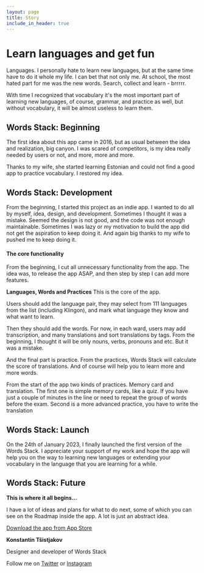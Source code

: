 ```yaml
---
layout: page
title: Story
include_in_header: true
---
```


# Learn languages and get fun

Languages. I personally hate to learn new languages, but at the same time have to do it whole my life. I can bet that not only me. At school, the most hated part for me was the new words. Search, collect and learn - brrrrr.

With time I recognized that vocabulary it's the most important part of learning new languages, of course, grammar, and practice as well, but without vocabulary, it will be almost useless to learn them.

## Words Stack: Beginning

The first idea about this app came in 2016, but as usual between the idea and realization, big canyon. I was scared of competitors, is my idea really needed by users or not, and more, more and more.

Thanks to my wife, she started learning Estonian and could not find a good app to practice vocabulary. I restored my idea.

## Words Stack: Development

From the beginning, I started this project as an indie app. I wanted to do all by myself, idea, design, and development. Sometimes I thought it was a mistake. Seemed the design is not good, and the code was not enough maintainable. Sometimes I was lazy or my motivation to build the app did not get the aspiration to keep doing it. And again big thanks to my wife to pushed me to keep doing it.

#### The core functionality

From the beginning, I cut all unnecessary functionality from the app. The idea was, to release the app ASAP, and then step by step I can add more features.

**Languages, Words and Practices** This is the core of the app.

Users should add the language pair, they may select from 111 languages from the list (including Klingon), and mark what language they know and what want to learn.

Then they should add the words. For now, in each ward, users may add transcription, and many translations and sort translations by tags. From the beginning, I thought it will be only nouns, verbs, pronouns and etc. But it was a mistake. 

And the final part is practice. From the practices, Words Stack will calculate the score of translations. And of course will help you to learn more and more words.

From the start of the app two kinds of practices. Memory card and translation. The first one is simple memory cards, like a quiz. If you have just a couple of minutes in the line or need to repeat the group of words before the exam. Second is a more advanced practice, you have to write the translation

## Words Stack: Launch

On the 24th of January 2023, I finally launched the first version of the Words Stack. I appreciate your support of my work and hope the app will help you on the way to learning new languages or extending your vocabulary in the language that you are learning for a while.

## Words Stack: Future

**This is where it all begins...**

I have a lot of ideas and plans for what to do next, some of which you can see on the Roadmap inside the app. A lot is just an abstract idea.

[Download the app from App Store](https://apps.apple.com/us/app/words-stack/id1635180628?uo=4)

**Konstantin Tšistjakov**

Designer and developer of Words Stack

Follow me on [Twitter](https://twitter.com/ktsistjakov) or [Instagram](https://www.instagram.com/konstantint/)